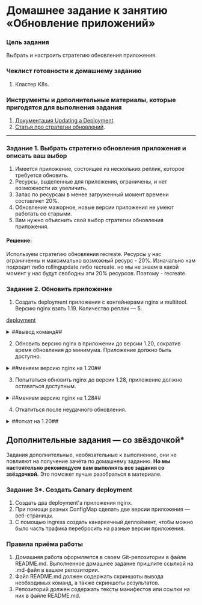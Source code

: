 # Домашнее задание к занятию «Обновление приложений»

### Цель задания

Выбрать и настроить стратегию обновления приложения.

### Чеклист готовности к домашнему заданию

1. Кластер K8s.

### Инструменты и дополнительные материалы, которые пригодятся для выполнения задания

1. [Документация Updating a Deployment](https://kubernetes.io/docs/concepts/workloads/controllers/deployment/#updating-a-deployment).
2. [Статья про стратегии обновлений](https://habr.com/ru/companies/flant/articles/471620/).

-----

### Задание 1. Выбрать стратегию обновления приложения и описать ваш выбор

1. Имеется приложение, состоящее из нескольких реплик, которое требуется обновить.
2. Ресурсы, выделенные для приложения, ограничены, и нет возможности их увеличить.
3. Запас по ресурсам в менее загруженный момент времени составляет 20%.
4. Обновление мажорное, новые версии приложения не умеют работать со старыми.
5. Вам нужно объяснить свой выбор стратегии обновления приложения.

#### Решение:
Используем стратегию обновления recreate. Ресурсы у нас ограниченны и максимально возможный ресурс - 20%. Изначально нам подходит либо rollingupdate либо recreate. но мы не знаем в какой момент у нас будут свободны эти 20% ресурсов. Поэтому - recreate.

### Задание 2. Обновить приложение

1. Создать deployment приложения с контейнерами nginx и multitool. Версию nginx взять 1.19. Количество реплик — 5.

[deployment](deployment2.yaml)

<details><summary>##вывод команд##</summary>

```shell
nrv@nrv:~/devops-netology/homeworks/kuber-3.4$ kubectl get nodes
NAME    STATUS   ROLES           AGE     VERSION
node1   Ready    control-plane   4d15h   v1.28.4
node2   Ready    <none>          4d15h   v1.28.4
node3   Ready    <none>          4d15h   v1.28.4
node4   Ready    <none>          4d15h   v1.28.4
node5   Ready    <none>          4d15h   v1.28.4
nrv@nrv:~/devops-netology/homeworks/kuber-3.4$ kubectl apply -f deployment2.yaml
deployment.apps/roll-deployment created
nrv@nrv:~/devops-netology/homeworks/kuber-3.4$ kubectl get pods
NAME                               READY   STATUS              RESTARTS   AGE
roll-deployment-697fbd6749-5ctm8   2/2     Running             0          3s
roll-deployment-697fbd6749-6mtkl   0/2     ContainerCreating   0          3s
roll-deployment-697fbd6749-cnqw8   0/2     ContainerCreating   0          3s
roll-deployment-697fbd6749-dsj7s   0/2     ContainerCreating   0          3s
roll-deployment-697fbd6749-nzjt8   0/2     ContainerCreating   0          3s
roll-deployment-697fbd6749-vr5kb   2/2     Running             0          3s
roll-deployment-697fbd6749-w4drl   2/2     Running             0          3s
nrv@nrv:~/devops-netology/homeworks/kuber-3.4$ kubectl get pods
NAME                               READY   STATUS    RESTARTS   AGE
roll-deployment-697fbd6749-5ctm8   2/2     Running   0          13s
roll-deployment-697fbd6749-6mtkl   2/2     Running   0          13s
roll-deployment-697fbd6749-cnqw8   2/2     Running   0          13s
roll-deployment-697fbd6749-dsj7s   2/2     Running   0          13s
roll-deployment-697fbd6749-nzjt8   2/2     Running   0          13s
roll-deployment-697fbd6749-vr5kb   2/2     Running   0          13s
roll-deployment-697fbd6749-w4drl   2/2     Running   0          13s
nrv@nrv:~/devops-netology/homeworks/kuber-3.4$ kubectl describe deployment roll-deployment | grep 'Image:'
    Image:        nginx:1.19
    Image:      wbitt/network-multitool
```
</details>


2. Обновить версию nginx в приложении до версии 1.20, сократив время обновления до минимума. Приложение должно быть доступно.

<details><summary>##меняем версию nginx на 1.20##</summary>

```shell
nrv@nrv:~/devops-netology/homeworks/kuber-3.4$ kubectl apply -f deployment2.yaml
deployment.apps/roll-deployment configured
nrv@nrv:~/devops-netology/homeworks/kuber-3.4$ kubectl get pods
NAME                               READY   STATUS              RESTARTS   AGE
roll-deployment-5dfc558db5-g8ztn   0/2     ContainerCreating   0          5s
roll-deployment-5dfc558db5-gfvz6   0/2     ContainerCreating   0          5s
roll-deployment-5dfc558db5-m576j   0/2     ContainerCreating   0          5s
roll-deployment-5dfc558db5-qpz7z   0/2     ContainerCreating   0          5s
roll-deployment-5dfc558db5-txtl7   0/2     ContainerCreating   0          5s
roll-deployment-5dfc558db5-zpm97   0/2     ContainerCreating   0          5s
roll-deployment-697fbd6749-5ctm8   2/2     Running             0          2m16s
roll-deployment-697fbd6749-6mtkl   2/2     Running             0          2m16s
roll-deployment-697fbd6749-cnqw8   2/2     Running             0          2m16s
roll-deployment-697fbd6749-dsj7s   2/2     Running             0          2m16s
roll-deployment-697fbd6749-nzjt8   2/2     Running             0          2m16s
roll-deployment-697fbd6749-w4drl   2/2     Running             0          2m16s
nrv@nrv:~/devops-netology/homeworks/kuber-3.4$ kubectl get pods
NAME                               READY   STATUS              RESTARTS   AGE
roll-deployment-5dfc558db5-g8ztn   0/2     ContainerCreating   0          9s
roll-deployment-5dfc558db5-gfvz6   0/2     ContainerCreating   0          9s
roll-deployment-5dfc558db5-m576j   0/2     ContainerCreating   0          9s
roll-deployment-5dfc558db5-qpz7z   0/2     ContainerCreating   0          9s
roll-deployment-5dfc558db5-txtl7   0/2     ContainerCreating   0          9s
roll-deployment-5dfc558db5-zpm97   0/2     ContainerCreating   0          9s
roll-deployment-697fbd6749-5ctm8   2/2     Running             0          2m20s
roll-deployment-697fbd6749-6mtkl   2/2     Running             0          2m20s
roll-deployment-697fbd6749-cnqw8   2/2     Running             0          2m20s
roll-deployment-697fbd6749-dsj7s   2/2     Running             0          2m20s
roll-deployment-697fbd6749-nzjt8   2/2     Running             0          2m20s
roll-deployment-697fbd6749-w4drl   2/2     Running             0          2m20s
nrv@nrv:~/devops-netology/homeworks/kuber-3.4$ kubectl get pods
NAME                               READY   STATUS              RESTARTS   AGE
roll-deployment-5dfc558db5-cwwqh   0/2     ContainerCreating   0          2s
roll-deployment-5dfc558db5-g8ztn   2/2     Running             0          14s
roll-deployment-5dfc558db5-gfvz6   2/2     Running             0          14s
roll-deployment-5dfc558db5-m576j   2/2     Running             0          14s
roll-deployment-5dfc558db5-qpz7z   2/2     Running             0          14s
roll-deployment-5dfc558db5-txtl7   0/2     ContainerCreating   0          14s
roll-deployment-5dfc558db5-zpm97   0/2     ContainerCreating   0          14s
roll-deployment-697fbd6749-5ctm8   2/2     Terminating         0          2m25s
roll-deployment-697fbd6749-6mtkl   2/2     Terminating         0          2m25s
roll-deployment-697fbd6749-cnqw8   2/2     Terminating         0          2m25s
roll-deployment-697fbd6749-dsj7s   2/2     Running             0          2m25s
roll-deployment-697fbd6749-nzjt8   2/2     Running             0          2m25s
roll-deployment-697fbd6749-w4drl   2/2     Terminating         0          2m25s
nrv@nrv:~/devops-netology/homeworks/kuber-3.4$ kubectl get pods
NAME                               READY   STATUS        RESTARTS   AGE
roll-deployment-5dfc558db5-cwwqh   2/2     Running       0          6s
roll-deployment-5dfc558db5-g8ztn   2/2     Running       0          18s
roll-deployment-5dfc558db5-gfvz6   2/2     Running       0          18s
roll-deployment-5dfc558db5-m576j   2/2     Running       0          18s
roll-deployment-5dfc558db5-qpz7z   2/2     Running       0          18s
roll-deployment-5dfc558db5-txtl7   2/2     Running       0          18s
roll-deployment-5dfc558db5-zpm97   2/2     Running       0          18s
roll-deployment-697fbd6749-dsj7s   2/2     Terminating   0          2m29s
roll-deployment-697fbd6749-nzjt8   2/2     Terminating   0          2m29s
roll-deployment-697fbd6749-w4drl   0/2     Terminating   0          2m29s
nrv@nrv:~/devops-netology/homeworks/kuber-3.4$ kubectl get pods
NAME                               READY   STATUS    RESTARTS   AGE
roll-deployment-5dfc558db5-cwwqh   2/2     Running   0          23s
roll-deployment-5dfc558db5-g8ztn   2/2     Running   0          35s
roll-deployment-5dfc558db5-gfvz6   2/2     Running   0          35s
roll-deployment-5dfc558db5-m576j   2/2     Running   0          35s
roll-deployment-5dfc558db5-qpz7z   2/2     Running   0          35s
roll-deployment-5dfc558db5-txtl7   2/2     Running   0          35s
roll-deployment-5dfc558db5-zpm97   2/2     Running   0          35s
nrv@nrv:~/devops-netology/homeworks/kuber-3.4$ kubectl describe deployment roll-deployment | grep 'Image:'
    Image:        nginx:1.20
    Image:      wbitt/network-multitool
```
</details>


3. Попытаться обновить nginx до версии 1.28, приложение должно оставаться доступным.

<details><summary>##меняем версию nginx на 1.28##</summary>

```shell
nrv@nrv:~/devops-netology/homeworks/kuber-3.4$ kubectl apply -f deployment2.yaml
deployment.apps/roll-deployment configured
nrv@nrv:~/devops-netology/homeworks/kuber-3.4$ kubectl get pods
NAME                               READY   STATUS              RESTARTS   AGE
roll-deployment-5dfc558db5-cwwqh   2/2     Running             0          109s
roll-deployment-5dfc558db5-g8ztn   2/2     Running             0          2m1s
roll-deployment-5dfc558db5-gfvz6   2/2     Running             0          2m1s
roll-deployment-5dfc558db5-m576j   2/2     Running             0          2m1s
roll-deployment-5dfc558db5-txtl7   2/2     Running             0          2m1s
roll-deployment-5dfc558db5-zpm97   2/2     Running             0          2m1s
roll-deployment-699c99fb7c-2lh5c   0/2     ContainerCreating   0          2s
roll-deployment-699c99fb7c-8hbzc   0/2     ContainerCreating   0          2s
roll-deployment-699c99fb7c-cn55c   0/2     ContainerCreating   0          2s
roll-deployment-699c99fb7c-hfr6w   0/2     ContainerCreating   0          2s
roll-deployment-699c99fb7c-j8j6c   0/2     ContainerCreating   0          2s
roll-deployment-699c99fb7c-p9llw   0/2     ContainerCreating   0          2s
nrv@nrv:~/devops-netology/homeworks/kuber-3.4$ kubectl get pods
NAME                               READY   STATUS              RESTARTS   AGE
roll-deployment-5dfc558db5-cwwqh   2/2     Running             0          113s
roll-deployment-5dfc558db5-g8ztn   2/2     Running             0          2m5s
roll-deployment-5dfc558db5-gfvz6   2/2     Running             0          2m5s
roll-deployment-5dfc558db5-m576j   2/2     Running             0          2m5s
roll-deployment-5dfc558db5-txtl7   2/2     Running             0          2m5s
roll-deployment-5dfc558db5-zpm97   2/2     Running             0          2m5s
roll-deployment-699c99fb7c-2lh5c   0/2     ContainerCreating   0          6s
roll-deployment-699c99fb7c-8hbzc   1/2     ImagePullBackOff    0          6s
roll-deployment-699c99fb7c-cn55c   0/2     ContainerCreating   0          6s
roll-deployment-699c99fb7c-hfr6w   0/2     ContainerCreating   0          6s
roll-deployment-699c99fb7c-j8j6c   1/2     ImagePullBackOff    0          6s
roll-deployment-699c99fb7c-p9llw   0/2     ContainerCreating   0          6s
nrv@nrv:~/devops-netology/homeworks/kuber-3.4$ kubectl get pods
NAME                               READY   STATUS             RESTARTS   AGE
roll-deployment-5dfc558db5-cwwqh   2/2     Running            0          2m1s
roll-deployment-5dfc558db5-g8ztn   2/2     Running            0          2m13s
roll-deployment-5dfc558db5-gfvz6   2/2     Running            0          2m13s
roll-deployment-5dfc558db5-m576j   2/2     Running            0          2m13s
roll-deployment-5dfc558db5-txtl7   2/2     Running            0          2m13s
roll-deployment-5dfc558db5-zpm97   2/2     Running            0          2m13s
roll-deployment-699c99fb7c-2lh5c   1/2     ImagePullBackOff   0          14s
roll-deployment-699c99fb7c-8hbzc   1/2     ImagePullBackOff   0          14s
roll-deployment-699c99fb7c-cn55c   1/2     ImagePullBackOff   0          14s
roll-deployment-699c99fb7c-hfr6w   1/2     ImagePullBackOff   0          14s
roll-deployment-699c99fb7c-j8j6c   1/2     ImagePullBackOff   0          14s
roll-deployment-699c99fb7c-p9llw   1/2     ImagePullBackOff   0          14s
nrv@nrv:~/devops-netology/homeworks/kuber-3.4$ kubectl get pods
NAME                               READY   STATUS             RESTARTS   AGE
roll-deployment-5dfc558db5-cwwqh   2/2     Running            0          2m4s
roll-deployment-5dfc558db5-g8ztn   2/2     Running            0          2m16s
roll-deployment-5dfc558db5-gfvz6   2/2     Running            0          2m16s
roll-deployment-5dfc558db5-m576j   2/2     Running            0          2m16s
roll-deployment-5dfc558db5-txtl7   2/2     Running            0          2m16s
roll-deployment-5dfc558db5-zpm97   2/2     Running            0          2m16s
roll-deployment-699c99fb7c-2lh5c   1/2     ImagePullBackOff   0          17s
roll-deployment-699c99fb7c-8hbzc   1/2     ImagePullBackOff   0          17s
roll-deployment-699c99fb7c-cn55c   1/2     ImagePullBackOff   0          17s
roll-deployment-699c99fb7c-hfr6w   1/2     ImagePullBackOff   0          17s
roll-deployment-699c99fb7c-j8j6c   1/2     ImagePullBackOff   0          17s
roll-deployment-699c99fb7c-p9llw   1/2     ImagePullBackOff   0          17s
```
</details>

4. Откатиться после неудачного обновления.

<details><summary>##откат на 1.20##</summary>

```shell
nrv@nrv:~/devops-netology/homeworks/kuber-3.4$ kubectl rollout undo deployment/roll-deployment
deployment.apps/roll-deployment rolled back
nrv@nrv:~/devops-netology/homeworks/kuber-3.4$ kubectl get pods
NAME                               READY   STATUS              RESTARTS   AGE
roll-deployment-5dfc558db5-cwwqh   2/2     Running             0          3m11s
roll-deployment-5dfc558db5-g8ztn   2/2     Running             0          3m23s
roll-deployment-5dfc558db5-gfvz6   2/2     Running             0          3m23s
roll-deployment-5dfc558db5-knx57   0/2     ContainerCreating   0          2s
roll-deployment-5dfc558db5-m576j   2/2     Running             0          3m23s
roll-deployment-5dfc558db5-txtl7   2/2     Running             0          3m23s
roll-deployment-5dfc558db5-zpm97   2/2     Running             0          3m23s
nrv@nrv:~/devops-netology/homeworks/kuber-3.4$ kubectl get pods
NAME                               READY   STATUS    RESTARTS   AGE
roll-deployment-5dfc558db5-cwwqh   2/2     Running   0          3m22s
roll-deployment-5dfc558db5-g8ztn   2/2     Running   0          3m34s
roll-deployment-5dfc558db5-gfvz6   2/2     Running   0          3m34s
roll-deployment-5dfc558db5-knx57   2/2     Running   0          13s
roll-deployment-5dfc558db5-m576j   2/2     Running   0          3m34s
roll-deployment-5dfc558db5-txtl7   2/2     Running   0          3m34s
roll-deployment-5dfc558db5-zpm97   2/2     Running   0          3m34s
nrv@nrv:~/devops-netology/homeworks/kuber-3.4$ kubectl describe deployment roll-deployment | grep 'Image:'
    Image:        nginx:1.20
    Image:      wbitt/network-multitool
```
</details>


## Дополнительные задания — со звёздочкой*

Задания дополнительные, необязательные к выполнению, они не повлияют на получение зачёта по домашнему заданию. **Но мы настоятельно рекомендуем вам выполнять все задания со звёздочкой.** Это поможет лучше разобраться в материале.   

### Задание 3*. Создать Canary deployment

1. Создать два deployment'а приложения nginx.
2. При помощи разных ConfigMap сделать две версии приложения — веб-страницы.
3. С помощью ingress создать канареечный деплоймент, чтобы можно было часть трафика перебросить на разные версии приложения.

### Правила приёма работы

1. Домашняя работа оформляется в своем Git-репозитории в файле README.md. Выполненное домашнее задание пришлите ссылкой на .md-файл в вашем репозитории.
2. Файл README.md должен содержать скриншоты вывода необходимых команд, а также скриншоты результатов.
3. Репозиторий должен содержать тексты манифестов или ссылки на них в файле README.md.
